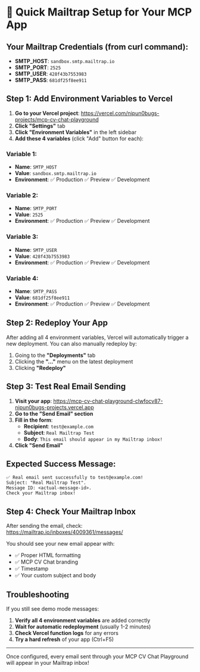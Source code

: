# 🚀 Quick Mailtrap Setup for Your MCP App

## Your Mailtrap Credentials (from curl command):

- **SMTP_HOST**: `sandbox.smtp.mailtrap.io`
- **SMTP_PORT**: `2525`
- **SMTP_USER**: `428f43b7553983`
- **SMTP_PASS**: `681df25f8ee911`

## Step 1: Add Environment Variables to Vercel

1. **Go to your Vercel project**: https://vercel.com/nipun0bugs-projects/mcp-cv-chat-playground
2. **Click "Settings"** tab
3. **Click "Environment Variables"** in the left sidebar
4. **Add these 4 variables** (click "Add" button for each):

### Variable 1:
- **Name**: `SMTP_HOST`
- **Value**: `sandbox.smtp.mailtrap.io`
- **Environment**: ✅ Production ✅ Preview ✅ Development

### Variable 2:
- **Name**: `SMTP_PORT`
- **Value**: `2525`
- **Environment**: ✅ Production ✅ Preview ✅ Development

### Variable 3:
- **Name**: `SMTP_USER`
- **Value**: `428f43b7553983`
- **Environment**: ✅ Production ✅ Preview ✅ Development

### Variable 4:
- **Name**: `SMTP_PASS`
- **Value**: `681df25f8ee911`
- **Environment**: ✅ Production ✅ Preview ✅ Development

## Step 2: Redeploy Your App

After adding all 4 environment variables, Vercel will automatically trigger a new deployment. You can also manually redeploy by:

1. Going to the **"Deployments"** tab
2. Clicking the **"..."** menu on the latest deployment
3. Clicking **"Redeploy"**

## Step 3: Test Real Email Sending

1. **Visit your app**: https://mcp-cv-chat-playground-clwfocv87-nipun0bugs-projects.vercel.app
2. **Go to the "Send Email" section**
3. **Fill in the form**:
   - **Recipient**: `test@example.com`
   - **Subject**: `Real Mailtrap Test`
   - **Body**: `This email should appear in my Mailtrap inbox!`
4. **Click "Send Email"**

## Expected Success Message:
```
✅ Real email sent successfully to test@example.com! 
Subject: "Real Mailtrap Test". 
Message ID: <actual-message-id>. 
Check your Mailtrap inbox!
```

## Step 4: Check Your Mailtrap Inbox

After sending the email, check: https://mailtrap.io/inboxes/4009361/messages/

You should see your new email appear with:
- ✅ Proper HTML formatting
- ✅ MCP CV Chat branding
- ✅ Timestamp
- ✅ Your custom subject and body

## Troubleshooting

If you still see demo mode messages:
1. **Verify all 4 environment variables** are added correctly
2. **Wait for automatic redeployment** (usually 1-2 minutes)
3. **Check Vercel function logs** for any errors
4. **Try a hard refresh** of your app (Ctrl+F5)

---

Once configured, every email sent through your MCP CV Chat Playground will appear in your Mailtrap inbox!